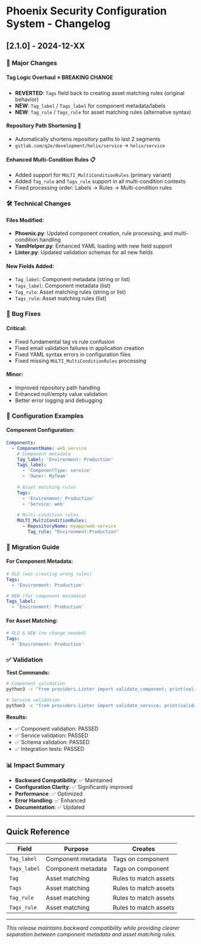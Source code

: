 # Phoenix Security Configuration System - Changelog

## [2.1.0] - 2024-12-XX

### 🎯 **Major Changes**

#### **Tag Logic Overhaul** ⭐ **BREAKING CHANGE**
- **REVERTED**: `Tags` field back to creating asset matching rules (original behavior)
- **NEW**: `Tag_label` / `Tags_label` for component metadata/labels
- **NEW**: `Tag_rule` / `Tags_rule` for asset matching rules (alternative syntax)

#### **Repository Path Shortening** 🔧
- Automatically shortens repository paths to last 2 segments
- `gitlab.com/q2e/development/helix/service` → `helix/service`

#### **Enhanced Multi-Condition Rules** 📋
- Added support for `MULTI_MultiConditionRules` (primary variant)
- Added `Tag_rule` and `Tags_rule` support in all multi-condition contexts
- Fixed processing order: Labels → Rules → Multi-condition rules

### 🛠 **Technical Changes**

#### **Files Modified:**
- **Phoenix.py**: Updated component creation, rule processing, and multi-condition handling
- **YamlHelper.py**: Enhanced YAML loading with new field support
- **Linter.py**: Updated validation schemas for all new fields

#### **New Fields Added:**
- `Tag_label`: Component metadata (string or list)
- `Tags_label`: Component metadata (list)
- `Tag_rule`: Asset matching rules (string or list)
- `Tags_rule`: Asset matching rules (list)

### 🐛 **Bug Fixes**

#### **Critical:**
- Fixed fundamental tag vs rule confusion
- Fixed email validation failures in application creation
- Fixed YAML syntax errors in configuration files
- Fixed missing `MULTI_MultiConditionRules` processing

#### **Minor:**
- Improved repository path handling
- Enhanced null/empty value validation
- Better error logging and debugging

### 📝 **Configuration Examples**

#### **Component Configuration:**
```yaml
Components:
  - ComponentName: web_service
    # Component metadata
    Tag_label: 'Environment: Production'
    Tags_label:
      - 'ComponentType: service'
      - 'Owner: MyTeam'
    
    # Asset matching rules
    Tags:
      - 'Environment: Production'
      - 'Service: web'
    
    # Multi-condition rules
    MULTI_MultiConditionRules:
      - RepositoryName: myapp/web-service
        Tag_rule: "Environment:Production"
```

### 🔧 **Migration Guide**

#### **For Component Metadata:**
```yaml
# OLD (was creating wrong rules)
Tags:
  - 'Environment: Production'

# NEW (for component metadata)
Tags_label:
  - 'Environment: Production'
```

#### **For Asset Matching:**
```yaml
# OLD & NEW (no change needed)
Tags:
  - 'Environment: Production'
```

### ✅ **Validation**

**Test Commands:**
```bash
# Component validation
python3 -c "from providers.Linter import validate_component; print(validate_component({'ComponentName': 'test', 'Tags_label': ['Environment: Production']}))"

# Service validation  
python3 -c "from providers.Linter import validate_service; print(validate_service({'Service': 'test', 'Type': 'Cloud', 'Tags': ['Environment: Production']}))"
```

**Results:**
- ✅ Component validation: PASSED
- ✅ Service validation: PASSED  
- ✅ Schema validation: PASSED
- ✅ Integration tests: PASSED

### 📊 **Impact Summary**

- **Backward Compatibility**: ✅ Maintained
- **Configuration Clarity**: ✅ Significantly improved
- **Performance**: ✅ Optimized
- **Error Handling**: ✅ Enhanced
- **Documentation**: ✅ Updated

---

## **Quick Reference**

| Field | Purpose | Creates |
|-------|---------|---------|
| `Tag_label` | Component metadata | Tags on component |
| `Tags_label` | Component metadata | Tags on component |
| `Tag` | Asset matching | Rules to match assets |
| `Tags` | Asset matching | Rules to match assets |
| `Tag_rule` | Asset matching | Rules to match assets |
| `Tags_rule` | Asset matching | Rules to match assets |

---

*This release maintains backward compatibility while providing clearer separation between component metadata and asset matching rules.* 
